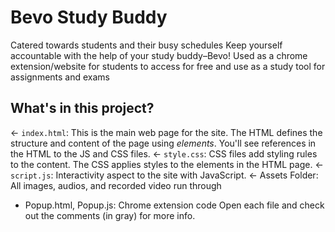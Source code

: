 # Bevo Study Buddy
Catered towards students and their busy schedules
Keep yourself accountable with the help of your study buddy–Bevo!
Used as a chrome extension/website for students to access for free and use as a study tool for assignments and exams

## What's in this project?

← `index.html`: This is the main web page for the site. The HTML defines the structure and content of the page using _elements_. You'll see references in the HTML to the JS and CSS files. 
← `style.css`: CSS files add styling rules to the content. The CSS applies styles to the elements in the HTML page.
← `script.js`: Interactivity aspect to the site with JavaScript. 
← Assets Folder: All images, audios, and recorded video run through
- Popup.html, Popup.js: Chrome extension code
Open each file and check out the comments (in gray) for more info.

